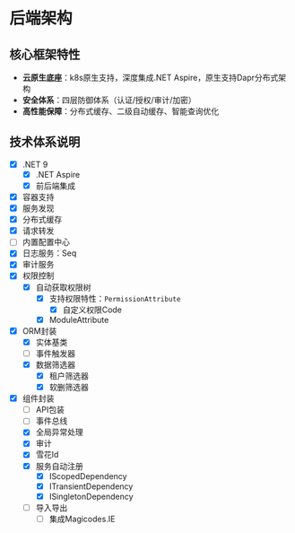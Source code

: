 # 后端架构

## 核心框架特性

- **云原生底座**：k8s原生支持，深度集成.NET Aspire，原生支持Dapr分布式架构
- **安全体系**：四层防御体系（认证/授权/审计/加密）
- **高性能保障**：分布式缓存、二级自动缓存、智能查询优化

## 技术体系说明

- [x] .NET 9
  - [x] .NET Aspire
  - [x] 前后端集成
- [x] 容器支持
- [x] 服务发现
- [x] 分布式缓存
- [x] 请求转发
- [ ] 内置配置中心
- [x] 日志服务：Seq
- [x] 审计服务
- [x] 权限控制
  - [x] 自动获取权限树
    - [x] 支持权限特性：`PermissionAttribute`
      - [x] 自定义权限Code
    - [x] ModuleAttribute
- [x] ORM封装
  - [x] 实体基类
  - [ ] 事件触发器
  - [x] 数据筛选器
    - [x] 租户筛选器
    - [x] 软删筛选器
- [x] 组件封装
  - [ ] API包装
  - [ ] 事件总线
  - [x] 全局异常处理
  - [x] 审计
  - [x] 雪花Id
  - [x] 服务自动注册
    - [x] IScopedDependency
    - [x] ITransientDependency
    - [x] ISingletonDependency
  - [ ] 导入导出
    - [ ] 集成Magicodes.IE